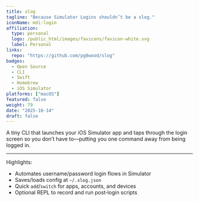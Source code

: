 ```yaml
---
title: slog
tagline: "Because Simulator Logins shouldn’t be a slog."
iconName: mdi:login
affiliation:
  type: personal
  logo: /public_html/images/favicons/favicon-white.svg
  label: Personal
links:
  repo: "https://github.com/pg8wood/slog"
badges:
  - Open Source
  - CLI
  - Swift
  - Homebrew
  - iOS Simulator
platforms: ["macOS"]
featured: false
weight: 79
date: "2025-10-14"
draft: false
---
```


A tiny CLI that launches your iOS Simulator app and taps through the login screen so you don’t have to—putting you one command away from being logged in.

---

Highlights:

- Automates username/password login flows in Simulator
- Saves/loads config at `~/.slog.json`
- Quick `add`/`switch` for apps, accounts, and devices
- Optional REPL to record and run post‑login scripts
